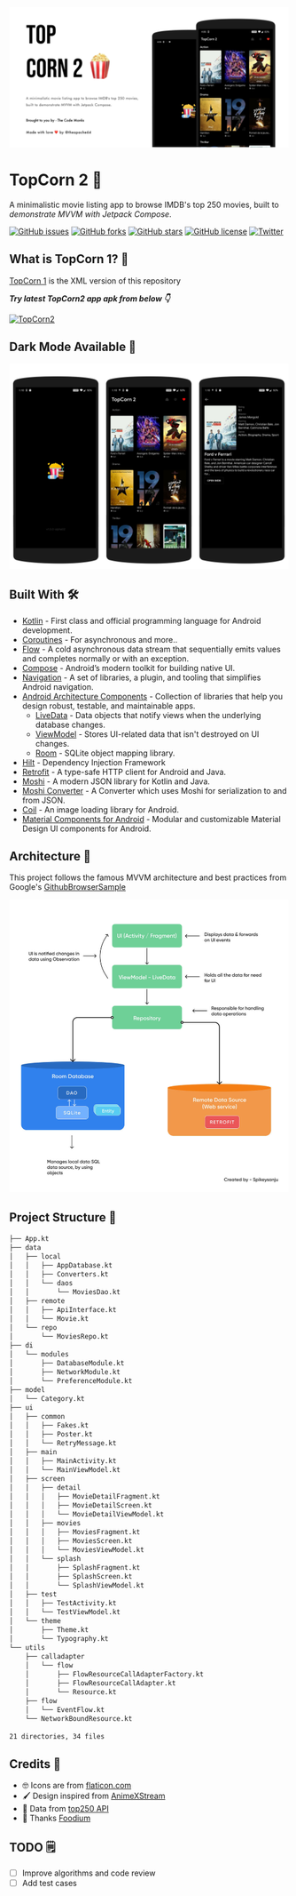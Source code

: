 ![light_screenshots](extras/topcorn2_coverart.jpg)

# TopCorn 2 🍿

A minimalistic movie listing app to browse IMDB's top 250 movies,
built to *demonstrate MVVM with Jetpack Compose*.

[![GitHub issues](https://img.shields.io/github/issues/TheCodeMonks/topcorn2)](https://github.com/TheCodeMonks/topcorn2/issues)
[![GitHub forks](https://img.shields.io/github/forks/TheCodeMonks/topcorn2)](https://github.com/TheCodeMonks/topcorn2/network)
[![GitHub stars](https://img.shields.io/github/stars/TheCodeMonks/topcorn2)](https://github.com/TheCodeMonks/topcorn2/stargazers)
[![GitHub license](https://img.shields.io/github/license/TheCodeMonks/topcorn2)](https://github.com/TheCodeMonks/topcorn2/blob/master/LICENSE)
[![Twitter](https://img.shields.io/twitter/url?style=social)](https://twitter.com/intent/tweet?text=Wow:&url=https%3A%2F%2Fgithub.com%2FTheCodeMonks%2Ftopcorn2)

## What is TopCorn 1? 🤷

[TopCorn 1](https://github.com/theapache64/topcorn) is the XML version of this repository


***Try latest TopCorn2 app apk from below 👇***

[![TopCorn2](https://img.shields.io/badge/TopCorn2🍿-APK-black.svg?style=for-the-badge&logo=android)](https://github.com/TheCodeMonks/topcorn2/releases/download/v1.0.0-alpha02/app-release.apk)


## Dark Mode Available 🌙
![dark_screenshots](extras/screenshot_dark.png)


## Built With 🛠

- [Kotlin](https://kotlinlang.org/) - First class and official programming language for Android development.
- [Coroutines](https://kotlinlang.org/docs/reference/coroutines-overview.html) - For asynchronous and more..
- [Flow](https://kotlin.github.io/kotlinx.coroutines/kotlinx-coroutines-core/kotlinx.coroutines.flow/-flow/) - A cold asynchronous data stream that sequentially emits values and completes normally or with an exception.
- [Compose](https://developer.android.com/jetpack/compose) - Android’s modern toolkit for building native UI.
- [Navigation](https://developer.android.com/guide/navigation) - A set of libraries, a plugin, and tooling that simplifies Android navigation.
- [Android Architecture Components](https://developer.android.com/topic/libraries/architecture) - Collection of libraries that help you design robust, testable, and maintainable apps.
  - [LiveData](https://developer.android.com/topic/libraries/architecture/livedata) - Data objects that notify views when the underlying database changes.
  - [ViewModel](https://developer.android.com/topic/libraries/architecture/viewmodel) - Stores UI-related data that isn't destroyed on UI changes.
  - [Room](https://developer.android.com/topic/libraries/architecture/room) - SQLite object mapping library.
- [Hilt](https://dagger.dev/hilt/) - Dependency Injection Framework
- [Retrofit](https://square.github.io/retrofit/) - A type-safe HTTP client for Android and Java.
- [Moshi](https://github.com/square/moshi) - A modern JSON library for Kotlin and Java.
- [Moshi Converter](https://github.com/square/retrofit/tree/master/retrofit-converters/moshi) - A Converter which uses Moshi for serialization to and from JSON.
- [Coil](https://github.com/chrisbanes/accompanist/blob/main/coil/README.md) - An image loading library for Android.
- [Material Components for Android](https://github.com/material-components/material-components-android) - Modular and customizable Material Design UI components for Android.

## Architecture 🗼

This project follows the famous MVVM architecture and best practices from Google's [GithubBrowserSample](https://github.com/android/architecture-components-samples/tree/master/GithubBrowserSample)

![](extras/arch.jpg)

## Project Structure 📂

```
├── App.kt
├── data
│   ├── local
│   │   ├── AppDatabase.kt
│   │   ├── Converters.kt
│   │   └── daos
│   │       └── MoviesDao.kt
│   ├── remote
│   │   ├── ApiInterface.kt
│   │   └── Movie.kt
│   └── repo
│       └── MoviesRepo.kt
├── di
│   └── modules
│       ├── DatabaseModule.kt
│       ├── NetworkModule.kt
│       └── PreferenceModule.kt
├── model
│   └── Category.kt
├── ui
│   ├── common
│   │   ├── Fakes.kt
│   │   ├── Poster.kt
│   │   └── RetryMessage.kt
│   ├── main
│   │   ├── MainActivity.kt
│   │   └── MainViewModel.kt
│   ├── screen
│   │   ├── detail
│   │   │   ├── MovieDetailFragment.kt
│   │   │   ├── MovieDetailScreen.kt
│   │   │   └── MovieDetailViewModel.kt
│   │   ├── movies
│   │   │   ├── MoviesFragment.kt
│   │   │   ├── MoviesScreen.kt
│   │   │   └── MoviesViewModel.kt
│   │   └── splash
│   │       ├── SplashFragment.kt
│   │       ├── SplashScreen.kt
│   │       └── SplashViewModel.kt
│   ├── test
│   │   ├── TestActivity.kt
│   │   └── TestViewModel.kt
│   └── theme
│       ├── Theme.kt
│       └── Typography.kt
└── utils
    ├── calladapter
    │   └── flow
    │       ├── FlowResourceCallAdapterFactory.kt
    │       ├── FlowResourceCallAdapter.kt
    │       └── Resource.kt
    ├── flow
    │   └── EventFlow.kt
    └── NetworkBoundResource.kt

21 directories, 34 files
```

## Credits 🤗

- 🤓 Icons are from [flaticon.com](https://www.flaticon.com/) 
- 🖌️ Design inspired from [AnimeXStream](https://github.com/mukul500/AnimeXStream) 
- 💽 Data from [top250 API](https://github.com/theapache64/top250)
- 📄 Thanks [Foodium](https://github.com/patilshreyas/Foodium)

## TODO 🗒️

  - [ ] Improve algorithms and code review
  - [ ] Add test cases
